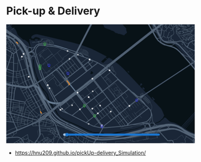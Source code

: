 # Pick-up & Delivery 

![fig1](https://github.com/HNU209/Pickup_Delivery_Simulation/blob/main/src/image/pickup_delivery.PNG)
- https://hnu209.github.io/pickUp-delivery_Simulation/

